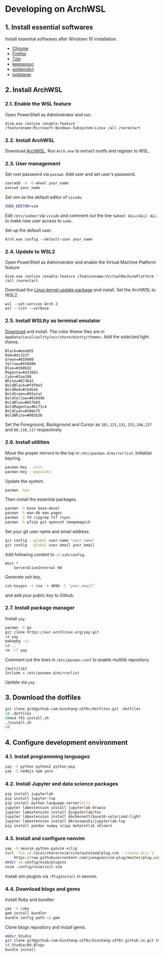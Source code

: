 # Developing on ArchWSL

## 1. Install essential softwares

Install essential softwares after Windows 10 installation.

* [Chrome](https://www.google.com/intl/zh-CN/chrome/)
* [Firefox](https://www.mozilla.org/en-US/firefox/new/)
* [7zip](https://www.7-zip.org)
* [keepassxc](https://keepassxc.org)
* [goldendict](https://www.github.com/goldendict/goldendict)
* [potplayer](https://potplayer.daum.net)

## 2. Install ArchWSL

### 2.1. Enable the WSL feature

Open PowerShell as Administrator and run.

```PS
dism.exe /online /enable-feature `
/featurename:Microsoft-Windows-Subsystem-Linux /all /norestart
```

### 2.2. Install ArchWSL

Download [ArchWSL](https://github.com/yuk7/ArchWSL).
Run `Arch.exe` to extract rootfs and register to WSL.

### 2.3. User management

Set root password via `passwd`.
Add user and set user's password.

```bash
useradd -m -G wheel your_name
passwd your_name
```

Set vim as the default editor of `visudo`.

```bash
SUDO_EDITOR=vim
```

Edit `/etc/sudoer` via `visudo` and comment out the line
`%wheel ALL=(ALL) ALL` to make new user access to `sudo`.

Set up the default user.

```PS
Arch.exe config --default-user your_name
```

### 2.4. Update to WSL2

Open PowerShell as Administrator and
enable the Virtual Machine Platform feature

```PS
dism.exe /online /enable-feature /featurename:VirtualMachinePlatform `
/all /norestart
```

Download the
[Linux kernel update package](https://docs.microsoft.com/en-us/windows/wsl/wsl2-kernel)
and install.
Set the ArchWSL to WSL2.

```PS
wsl --set-version Arch 2
wsl --list --verbose
```

### 2.5. Install WSLtty as terminal emulator

[Download](https://github.com/mintty/wsltty) and install.
The color theme files are in `AppData/Local/wsltty/usr/share/mintty/themes`.
Add the solarized light theme.

```plain
Black=#eee8d5
Red=#dc322f
Green=#859900
Yellow=#b58900
Blue=#268bd2
Magenta=#d33682
Cyan=#2aa198
White=#073642
BoldBlack=#fdf6e3
BoldRed=#cb4b16
BoldGreen=#93a1a1
BoldYellow=#839496
BoldBlue=#657b83
BoldMagenta=#6c71c4
BoldCyan=#586e75
BoldWhite=#002b36
```

Set the Foreground, Background and Cursor as
`101,123,131`, `253,246,227` and `88,110,117` respectively.

### 2.6. Install utilities

Move the proper mirrors to the top in `/etc/pacman.d/mirrorlist`.
Initialize keyring.

```bash
pacman-key --init
pacman-key --populate
```

Update the system.

```bash
pacman -Syu
```

Then install the essential packages.

```bash
pacman -S base base-devel
pacman -S man-db man-pages
pacman -S fd ripgrep fzf rsync
pacman -S p7zip git openssh imagemagick
```

Set your git user name and email address.

```bash
git config --global user.name "your_name"
git config --global user.email your_email
```

Add following content to `~/.ssh/config`.

```plain
Host *
    ServerAliveInterval 60
```

Generate ssh key,

```bash
ssh-keygen -t rsa -b 4096 -C "your_email"
```

and add your public key to Github.

### 2.7. Install package manager

Install `yay`.

```bash
pacman -S go
git clone https://aur.archlinux.org/yay.git
cd yay
makepkg -si
cd ..
rm -rf yay
```

Comment out the lines in `/etc/pacman.conf` to enable multilib repository.

```plain
[multilib]
Include = /etc/pacman.d/mirrorlist
```

Update via `yay`.

## 3. Download the dotfiles

```bash
git clone git@github.com:binzhang-u5f6c/dotfiles.git .dotfiles
cd .dotfiles
chmod 755 install.sh
./install.sh
cd
```

## 4. Configure development environment

### 4.1. Install programming languages

```bash
yay -S python python2 python-pip
yay -S nodejs npm yarn
```

### 4.2. Install Jupyter and data science packages

```bash
pip install jupyterlab
pip install jupyter-lsp
pip install python-language-server[all]
jupyter labextension install jupyterlab-drawio
jupyter labextension install @jupyterlab/toc
jupyter labextension install @arbennett/base16-solarized-light
jupyter labextension install @krassowski/jupyterlab-lsp
pip install pandas numpy scipy matplotlib sklearn
```

### 4.3. Install and configure neovim

```bash
yay -S neovim python-pynvim xclip
curl -fLo ~/.local/share/nvim/site/autoload/plug.vim --create-dirs \
    https://raw.githubusercontent.com/junegunn/vim-plug/master/plug.vim
mkdir ~/.config/nvim/plugins
nvim .config/nvim/init.vim
```

Install vim plugins via `:PlugInstall` in neovim.

### 4.4. Download blogs and gems

Install Ruby and bundler.

```bash
yay -S ruby
gem install bundler
bundle config path ~/.gem
```

Clone blogs repository and install gems.

```bash
mkdir Studio
git clone git@github.com:binzhang-u5f6c/binzhang-u5f6c.github.io.git Studio/00.Blogs
cd Studio/00.Blogs
bundle install
```
